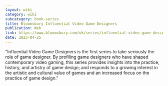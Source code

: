 ```yaml
---
layout: wiki
category: wiki
subcategory: book-series
title: Bloomsbury Influential Video Game Designers
publication: Web
link: https://www.bloomsbury.com/uk/series/influential-video-game-designers/
date: 2023-04-25
---
```


"Influential Video Game Designers is the first series to take seriously the role of game designer. By profiling game designers who have shaped contemporary video gaming, this series provides insights into the practice, history, and artistry of game design; and responds to a growing interest in the artistic and cultural value of games and an increased focus on the practice of game design."

